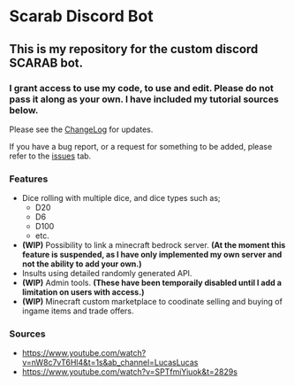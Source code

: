# **Scarab Discord Bot**
## This is my repository for the custom discord SCARAB bot.

### I grant access to use my code, to use and edit. **Please do not pass it along as your own.** I have included my tutorial sources below.

Please see the [ChangeLog](https://github.com/Soulsender/scarabbot/blob/master/CHANGELOG.md) for updates.

If you have a bug report, or a request for something to be added, please refer to the [issues](https://github.com/Soulsender/scarabbot/issues) tab.

### **Features**
- Dice rolling with multiple dice, and dice types such as;
  - D20
  - D6
  - D100
  - etc.
- **(WIP)** Possibility to link a minecraft bedrock server. **(At the moment this feature is suspended, as I have only implemented my own server and not the ability to add your own.)**
- Insults using detailed randomly generated API.
- **(WIP)** Admin tools. **(These have been temporaily disabled until I add a limitation on users with access.)**
- **(WIP)** Minecraft custom marketplace to coodinate selling and buying of ingame items and trade offers.

### **Sources**
 - https://www.youtube.com/watch?v=nW8c7vT6Hl4&t=1s&ab_channel=LucasLucas
 - https://www.youtube.com/watch?v=SPTfmiYiuok&t=2829s
